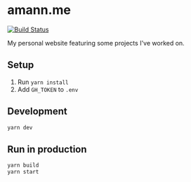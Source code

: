 # amann.me

[![Build Status](https://travis-ci.com/amannn/amann.me.svg)](https://travis-ci.com/amannn/amann.me)

My personal website featuring some projects I've worked on.

## Setup

1. Run `yarn install`
2. Add `GH_TOKEN` to `.env`

## Development

```sh
yarn dev
```

## Run in production

```sh
yarn build
yarn start
```

